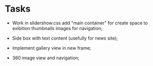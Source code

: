 # Tasks

* Work in slidershow.css add "main container" for create space to exibition thumbnails images for navigation;

* Side box with text content (usefully for news site);

* Implement gallery view in new frame;

* 360 image view and navigation;
